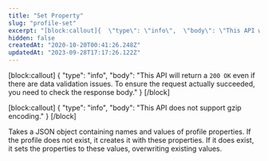 ```yaml
---
title: "Set Property"
slug: "profile-set"
excerpt: "[block:callout]{  \"type\": \"info\",  \"body\": \"This API will return a `200 OK` even if there are data validation issues. To ensure the request actually succeeded, you need to check the response body.\"}[/block] [block:callout]{  \"type\": \"info\",  \"body\": \"This API does not support gzip encoding.\"}[/block] Takes a JSON object containing names and values of profile properties. If the profile does not exist, it creates it with these properties. If it does exist, it sets the properties to these values, overwriting existing values."
hidden: false
createdAt: "2020-10-20T00:41:26.248Z"
updatedAt: "2023-09-28T17:17:26.122Z"
---
```


[block:callout]
{
    "type": "info",
    "body": "This API will return a `200 OK` even if there are data validation issues. To ensure the request actually succeeded, you need to check the response body."
}
[/block]

[block:callout]
{
    "type": "info",
    "body": "This API does not support gzip encoding."
}
[/block] 

Takes a JSON object containing names and values of profile properties. If the profile does not exist, it creates it with these properties. If it does exist, it sets the properties to these values, overwriting existing values.

